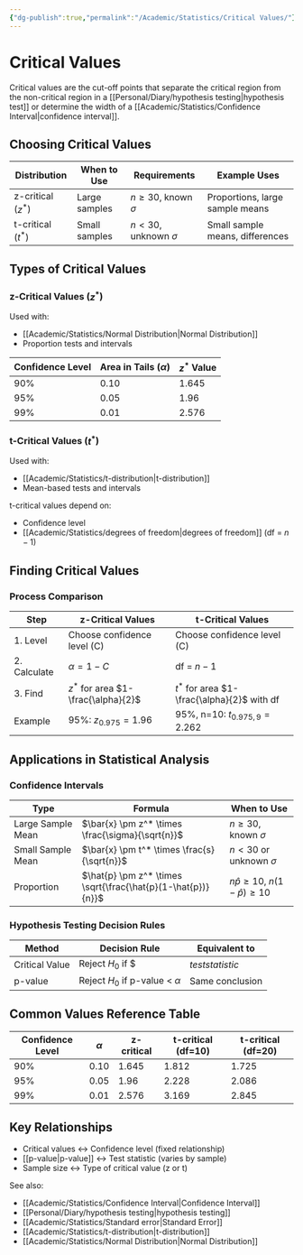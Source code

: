 ```yaml
---
{"dg-publish":true,"permalink":"/Academic/Statistics/Critical Values/"}
---
```


# Critical Values

Critical values are the cut-off points that separate the critical region from the non-critical region in a [[Personal/Diary/hypothesis testing\|hypothesis test]] or determine the width of a [[Academic/Statistics/Confidence Interval\|confidence interval]].

## Choosing Critical Values

| Distribution | When to Use | Requirements | Example Uses |
|-------------|-------------|--------------|--------------|
| z-critical ($z^*$) | Large samples | $n \geq 30$, known $\sigma$ | Proportions, large sample means |
| t-critical ($t^*$) | Small samples | $n < 30$, unknown $\sigma$ | Small sample means, differences |

## Types of Critical Values

### z-Critical Values ($z^*$)
Used with:
- [[Academic/Statistics/Normal Distribution\|Normal Distribution]]
- Proportion tests and intervals

| Confidence Level | Area in Tails ($\alpha$) | $z^*$ Value |
|-----------------|-------------------------|-------------|
| 90% | 0.10 | 1.645 |
| 95% | 0.05 | 1.96 |
| 99% | 0.01 | 2.576 |

### t-Critical Values ($t^*$)
Used with:
- [[Academic/Statistics/t-distribution\|t-distribution]]
- Mean-based tests and intervals

t-critical values depend on:
- Confidence level
- [[Academic/Statistics/degrees of freedom\|degrees of freedom]] (df = $n-1$)

## Finding Critical Values

### Process Comparison

| Step | z-Critical Values | t-Critical Values |
|------|------------------|-------------------|
| 1. Level | Choose confidence level (C) | Choose confidence level (C) |
| 2. Calculate | $\alpha = 1 - C$ | df = $n-1$ |
| 3. Find | $z^*$ for area $1-\frac{\alpha}{2}$ | $t^*$ for area $1-\frac{\alpha}{2}$ with df |
| Example | 95%: $z_{0.975} = 1.96$ | 95%, n=10: $t_{0.975,9} = 2.262$ |

## Applications in Statistical Analysis

### Confidence Intervals

| Type | Formula | When to Use |
|------|---------|-------------|
| Large Sample Mean | $\bar{x} \pm z^* \times \frac{\sigma}{\sqrt{n}}$ | $n \geq 30$, known $\sigma$ |
| Small Sample Mean | $\bar{x} \pm t^* \times \frac{s}{\sqrt{n}}$ | $n < 30$ or unknown $\sigma$ |
| Proportion | $\hat{p} \pm z^* \times \sqrt{\frac{\hat{p}(1-\hat{p})}{n}}$ | $n\hat{p} \geq 10$, $n(1-\hat{p}) \geq 10$ |

### Hypothesis Testing Decision Rules

| Method | Decision Rule | Equivalent to |
|--------|---------------|---------------|
| Critical Value | Reject $H_0$ if $|$test statistic$| > $ critical value | Two-tailed test |
| p-value | Reject $H_0$ if p-value < $\alpha$ | Same conclusion |

## Common Values Reference Table

| Confidence Level | $\alpha$ | z-critical | t-critical (df=10) | t-critical (df=20) |
|-----------------|----------|-------------|-------------------|-------------------|
| 90% | 0.10 | 1.645 | 1.812 | 1.725 |
| 95% | 0.05 | 1.96 | 2.228 | 2.086 |
| 99% | 0.01 | 2.576 | 3.169 | 2.845 |

## Key Relationships
- Critical values ↔ Confidence level (fixed relationship)
- [[p-value\|p-value]] ↔ Test statistic (varies by sample)
- Sample size ↔ Type of critical value (z or t)

See also:
- [[Academic/Statistics/Confidence Interval\|Confidence Interval]]
- [[Personal/Diary/hypothesis testing\|hypothesis testing]]
- [[Academic/Statistics/Standard error\|Standard Error]]
- [[Academic/Statistics/t-distribution\|t-distribution]]
- [[Academic/Statistics/Normal Distribution\|Normal Distribution]] 